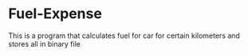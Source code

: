 # Fuel-Expense
This is a program that calculates fuel for car for certain kilometers and stores all in binary file
